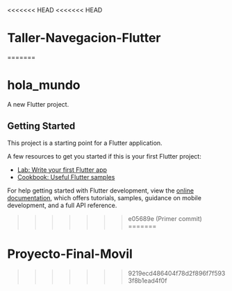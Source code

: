 <<<<<<< HEAD
<<<<<<< HEAD
# Taller-Navegacion-Flutter
=======
# hola_mundo

A new Flutter project.

## Getting Started

This project is a starting point for a Flutter application.

A few resources to get you started if this is your first Flutter project:

- [Lab: Write your first Flutter app](https://docs.flutter.dev/get-started/codelab)
- [Cookbook: Useful Flutter samples](https://docs.flutter.dev/cookbook)

For help getting started with Flutter development, view the
[online documentation](https://docs.flutter.dev/), which offers tutorials,
samples, guidance on mobile development, and a full API reference.
>>>>>>> e05689e (Primer commit)
=======
# Proyecto-Final-Movil
>>>>>>> 9219ecd486404f78d2f896f7f5933f8b1ead4f0f
